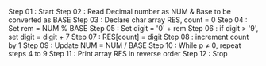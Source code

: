 Step 01 : Start
Step 02 : Read Decimal number as NUM & Base to be converted as BASE
Step 03 : Declare char array RES, count = 0
Step 04 : Set rem = NUM % BASE
Step 05 : Set digit = '0' + rem
Step 06 : if digit > '9', set digit = digit + 7
Step 07 : RES[count] = digit
Step 08 : increment count by 1
Step 09 : Update NUM = NUM / BASE
Step 10 : While p ≠ 0, repeat steps 4 to 9
Step 11 : Print array RES in reverse order
Step 12 : Stop
